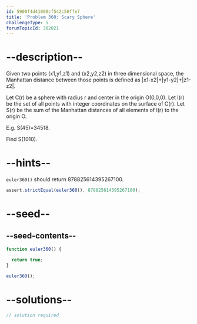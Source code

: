 ```yaml
---
id: 5900f4d41000cf542c50ffe7
title: 'Problem 360: Scary Sphere'
challengeType: 5
forumTopicId: 302021
---
```


# --description--

Given two points (x1,y1,z1) and (x2,y2,z2) in three dimensional space, the Manhattan distance between those points is defined as |x1-x2|+|y1-y2|+|z1-z2|.

Let C(r) be a sphere with radius r and center in the origin O(0,0,0). Let I(r) be the set of all points with integer coordinates on the surface of C(r). Let S(r) be the sum of the Manhattan distances of all elements of I(r) to the origin O.

E.g. S(45)=34518.

Find S(1010).

# --hints--

`euler360()` should return 878825614395267100.

```js
assert.strictEqual(euler360(), 878825614395267100);
```

# --seed--

## --seed-contents--

```js
function euler360() {

  return true;
}

euler360();
```

# --solutions--

```js
// solution required
```
